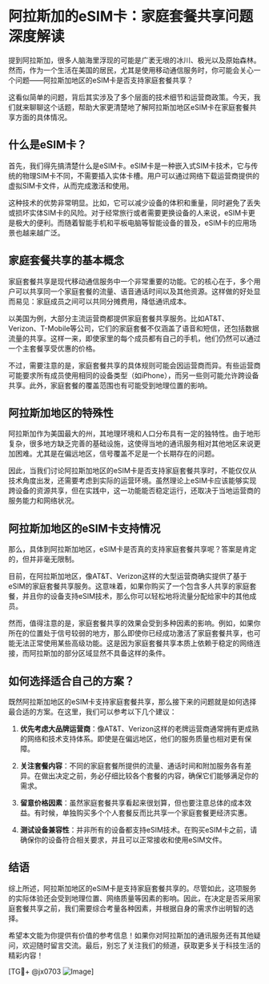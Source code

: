 # 阿拉斯加的eSIM卡：家庭套餐共享问题深度解读

提到阿拉斯加，很多人脑海里浮现的可能是广袤无垠的冰川、极光以及原始森林。然而，作为一个生活在美国的居民，尤其是使用移动通信服务时，你可能会关心一个问题——阿拉斯加地区的eSIM卡是否支持家庭套餐共享？

这看似简单的问题，背后其实涉及了多个层面的技术细节和运营商政策。今天，我们就来聊聊这个话题，帮助大家更清楚地了解阿拉斯加地区eSIM卡在家庭套餐共享方面的具体情况。

## 什么是eSIM卡？

首先，我们得先搞清楚什么是eSIM卡。eSIM卡是一种嵌入式SIM卡技术，它与传统的物理SIM卡不同，不需要插入实体卡槽。用户可以通过网络下载运营商提供的虚拟SIM卡文件，从而完成激活和使用。

这种技术的优势非常明显。比如，它可以减少设备的体积和重量，同时避免了丢失或损坏实体SIM卡的风险。对于经常旅行或者需要更换设备的人来说，eSIM卡更是极大的便利。而随着智能手机和平板电脑等智能设备的普及，eSIM卡的应用场景也越来越广泛。

## 家庭套餐共享的基本概念

家庭套餐共享是现代移动通信服务中一个非常重要的功能。它的核心在于，多个用户可以共享同一个家庭套餐的流量、语音通话时间以及其他资源。这样做的好处显而易见：家庭成员之间可以共同分摊费用，降低通讯成本。

以美国为例，大部分主流运营商都提供家庭套餐共享服务。比如AT&T、Verizon、T-Mobile等公司，它们的家庭套餐不仅涵盖了语音和短信，还包括数据流量的共享。这样一来，即使家里的每个成员都有自己的手机，他们仍然可以通过一个主套餐享受优惠的价格。

不过，需要注意的是，家庭套餐共享的具体规则可能会因运营商而异。有些运营商可能要求所有成员使用相同的设备类型（如iPhone），而另一些则可能允许跨设备共享。此外，家庭套餐的覆盖范围也有可能受到地理位置的影响。

## 阿拉斯加地区的特殊性

阿拉斯加作为美国最大的州，其地理环境和人口分布具有一定的独特性。由于地形复杂，很多地方缺乏完善的基础设施，这使得当地的通讯服务相对其他地区来说更加困难。尤其是在偏远地区，信号覆盖不足是一个长期存在的问题。

因此，当我们讨论阿拉斯加地区的eSIM卡是否支持家庭套餐共享时，不能仅仅从技术角度出发，还需要考虑到实际的运营环境。虽然理论上eSIM卡应该能够实现跨设备的资源共享，但在实践中，这一功能能否稳定运行，还取决于当地运营商的服务能力和网络状况。

## 阿拉斯加地区的eSIM卡支持情况

那么，具体到阿拉斯加地区，eSIM卡是否真的支持家庭套餐共享呢？答案是肯定的，但并非毫无限制。

目前，在阿拉斯加地区，像AT&T、Verizon这样的大型运营商确实提供了基于eSIM的家庭套餐共享服务。这意味着，如果你购买了一个包含多人共享的家庭套餐，并且你的设备支持eSIM技术，那么你可以轻松地将流量分配给家中的其他成员。

然而，值得注意的是，家庭套餐共享的效果会受到多种因素的影响。例如，如果你所在的位置处于信号较弱的地方，那么即使你已经成功激活了家庭套餐共享，也可能无法正常使用某些高级功能。这是因为家庭套餐共享本质上依赖于稳定的网络连接，而阿拉斯加的部分区域显然不具备这样的条件。

## 如何选择适合自己的方案？

既然阿拉斯加地区的eSIM卡支持家庭套餐共享，那么接下来的问题就是如何选择最合适的方案。在这里，我们可以参考以下几个建议：

1. **优先考虑大品牌运营商**：像AT&T、Verizon这样的老牌运营商通常拥有更成熟的网络和技术支持体系。即使是在偏远地区，他们的服务质量也相对更有保障。

2. **关注套餐内容**：不同的家庭套餐所提供的流量、通话时间和附加服务各有差异。在做出决定之前，务必仔细比较各个套餐的内容，确保它们能够满足你的需求。

3. **留意价格因素**：虽然家庭套餐共享看起来很划算，但也要注意总体的成本效益。有时候，单独购买多个个人套餐反而比共享一个家庭套餐更经济实惠。

4. **测试设备兼容性**：并非所有的设备都支持eSIM技术。在购买eSIM卡之前，请确保你的设备符合相关要求，并且可以正常接收和使用eSIM文件。

## 结语

综上所述，阿拉斯加地区的eSIM卡是支持家庭套餐共享的。尽管如此，这项服务的实际体验还会受到地理位置、网络质量等因素的影响。因此，在决定是否采用家庭套餐共享之前，我们需要综合考量各种因素，并根据自身的需求作出明智的选择。

希望本文能为你提供有价值的参考信息！如果你对阿拉斯加的通讯服务还有其他疑问，欢迎随时留言交流。最后，别忘了关注我们的频道，获取更多关于科技生活的精彩内容！

[TG💪+ @jx0703 ![Image](https://github.com/user-attachments/assets/dbca1d08-cadb-493c-b0ec-ad6f7a83f270)]